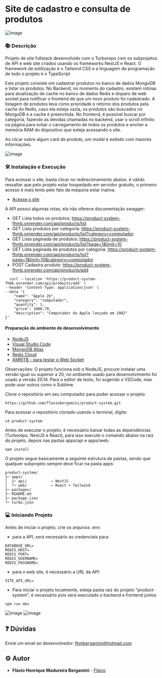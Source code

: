 # Site de cadastro e consulta de produtos

![image](https://github.com/user-attachments/assets/a4f98bb0-6d5e-4478-958c-3949fa07f602)

### :books: Descrição
<p>Projeto de site fullstack desenvolvido com o Turborepo com os subprojetos de API e web site criados usando os frameworks NestJS e React. O framework de estilização é o Tailwind CSS e a linguagem de programação de todo o projeto é o TypeScript</p>
<p>Este projeto consiste em cadastrar produtos no banco de dados MongoDB e listar os produtos. No Backend, no momento do cadastro, existem rotinas para atualização de cache no banco de dados Redis e disparo de web socket para notificar o frontend de que um novo produto foi cadastrado. A listagem de produtos leva como prioridade o retorno dos produtos pela cache do Redis, caso ela esteja vazia, os produtos são buscados no MongoDB e a cache é preenchida. No frontend, é possível buscar por categoria, fazendo as devidas chamadas no backend, usar o scroll infinito na página para evitar o carregamento de todos os produtos e encher a memória RAM do dispositivo que esteja acessando o site.</p>
<p>Ao clicar sobre algum card de produto, um modal é exibido com maiores informações.</p>


![image](https://github.com/user-attachments/assets/07f1774c-5ed8-443d-ae37-074d7e0d50c7)


### :hammer_and_wrench: Instalação e Execução
Para acessar o site, basta clicar no redirecionamento abaixo. é válido ressaltar que pelo projeto estar hospedado em servidor gratuito, o primeiro acesso é mais lento pelo fato da máquina estar inativa.
- [Acesse o site](https://product-system-fhmb-web.onrender.com/)
  
A API possui algumas rotas, ela não oferece documentação swagger:
- GET Lista todos os produtos: https://product-system-fhmb.onrender.com/api/products/list
- GET Lista produtos por categoria: https://product-system-fhmb.onrender.com/api/products/list?category=computador
- GET Lista paginada de produtos: https://product-system-fhmb.onrender.com/api/products/list?page=1&limit=10
- GET Lista paginada de produtos por categoria: https://product-system-fhmb.onrender.com/api/products/list?page=1&limit=10&category=computador
- POST Cadastra produto: https://product-system-fhmb.onrender.com/api/products/add
```
  curl --location 'https://product-system-fhmb.onrender.com/api/products/add' \
--header 'Content-Type: application/json' \
--data '{
    "name": "Apple 2b",
    "category": "computador",
    "quantity": 1,
    "price": 1000.79,
    "description": "Computador da Apple lançado em 1982"
}'
```

#### Preparação do ambiente de desenvolvimento
- [NodeJS](https://nodejs.org/en/download)
- [Visual Studio Code](https://code.visualstudio.com/)
- [MongoDB Atlas](https://www.mongodb.com/atlas)
- [Redis Cloud](https://redis.io/cloud/)
- [AMRITB - para testar o Web Socket](https://amritb.github.io/socketio-client-tool/)

Observações: O projeto funciona sob o NodeJS, procure instalar uma versão igual ou superior a 20, no ambiente usado para desenvolvimento foi usado a versão 20.14. Para o editor de texto, foi sugerido o VSCode, mas pode usar outros como o Sublime.

Clone o repositório em seu computador para poder acessar o projeto:
```
https://github.com/flaviobergamini/product-system.git
```
Para acessar o repositório clonado usando o terminal, digite: 
```
cd product-system
```
Antes de executar o projeto, é necessário baixar todas as dependências (Turborepo, NestJS e React), para isso execute o comando abaixo na raiz do projeto, depois nas pastas apps/api e apps/web:
```
npm install
```

O projeto segue basicamente a seguinte estrutura de pastas, sendo que qualquer subprojeto sempre deve ficar na pasta apps: 

```
product-system/
├─ apps/
│  ├─ api/           ← NestJS
│  └─ web/           ← React + Tailwind
├─ packages/
├─ README.md
├─ package.json
└─ turbo.json
```

### :computer: Iniciando Projeto
Antes de iniciar o projeto, crie os arquivos .env:
- para a API, será necessário as credenciais para:
```
DATABASE_URL=
REDIS_HOST=
REDIS_PORT=
REDIS_USERNAME=
REDIS_PASSWORD=
```

- para o web site, é necessário a URL da API:
```
VITE_API_URL=
```

- Para iniciar o projeto localmente, esteja pasta raiz do projeto "product-system", é necessário pois será executado o backend e frontend juntos
```
npm run dev
```
![image](https://github.com/user-attachments/assets/9bac3d37-54db-4bed-99aa-ee0d24146f9d)
![image](https://github.com/user-attachments/assets/c4b902e3-4b0c-4db2-aa5f-100a526e9537)


## :question: Dúvidas
Envie um email ao desenvolvedor: fhmbergamini@hotmail.com

## :gear: Autor

* **Flávio Henrique Madureira Bergamini** - [Flávio](https://github.com/flaviobergamini)
